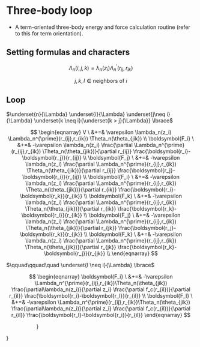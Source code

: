 # Three-body loop
- A term-oriented three-body energy and force calculation routine (refer to this for term orientation).
## Setting formulas and characters

$$ \Lambda_n(i,j,k)=\lambda_n(z_i) \Lambda_n^{\prime}(r_{ij},r_{ik}) $$

$$ j,k,l　\in　\text{neighbors of } i $$

## Loop
$\underset{n}{\Lambda}
  \underset{i}{\Lambda}
    \underset{j\neq i}{\Lambda}
      \underset{k \neq i}{\underset{k > j}{\Lambda}} \lbrace$

$$
\begin{eqnarray}
V \ &+=& \varepsilon \lambda_n(z_i) \Lambda_n^{\prime}(r_{ij},r_{ik}) \Theta_n(\theta_{jik}) \\
\boldsymbol{F_i} \ &+=& -\varepsilon \lambda_n(z_i)
  \frac{\partial \Lambda_n^{\prime}(r_{ij},r_{ik}) \Theta_n(\theta_{jik})}{\partial r_{ij}}
  \frac{\boldsymbol{r_i}-\boldsymbol{r_j}}{r_{ij}} \\
\boldsymbol{F_j} \ &+=& -\varepsilon \lambda_n(z_i)
  \frac{\partial \Lambda_n^{\prime}(r_{ij},r_{ik}) \Theta_n(\theta_{jik})}{\partial r_{ij}}
  \frac{\boldsymbol{r_j}-\boldsymbol{r_i}}{r_{ij}} \\
\boldsymbol{F_i} \ &+=& -\varepsilon \lambda_n(z_i)
  \frac{\partial \Lambda_n^{\prime}(r_{ij},r_{ik}) \Theta_n(\theta_{jik})}{\partial r_{ik}}
  \frac{\boldsymbol{r_i}-\boldsymbol{r_k}}{r_{ik}} \\
\boldsymbol{F_k} \ &+=& -\varepsilon \lambda_n(z_i)
  \frac{\partial \Lambda_n^{\prime}(r_{ij},r_{ik}) \Theta_n(\theta_{jik})}{\partial r_{ik}}
  \frac{\boldsymbol{r_k}-\boldsymbol{r_i}}{r_{ik}} \\
\boldsymbol{F_j} \ &+=& -\varepsilon \lambda_n(z_i)
  \frac{\partial \Lambda_n^{\prime}(r_{ij},r_{ik}) \Theta_n(\theta_{jik})}{\partial r_{jk}}
  \frac{\boldsymbol{r_j}-\boldsymbol{r_k}}{r_{jk}} \\
\boldsymbol{F_k} \ &+=& -\varepsilon \lambda_n(z_i)
  \frac{\partial \Lambda_n^{\prime}(r_{ij},r_{ik}) \Theta_n(\theta_{jik})}{\partial r_{jk}}
  \frac{\boldsymbol{r_k}-\boldsymbol{r_j}}{r_{jk}} \\
\end{eqnarray}
$$

$\qquad\qquad\quad \underset{l \neq i}{\Lambda} \lbrace$

$$
\begin{eqnarray}
\boldsymbol{F_i} \ &+=& -\varepsilon
  \Lambda_n^{\prime}(r_{ij},r_{ik})\Theta_n(\theta_{jik})
  \frac{\partial\lambda_n(z_i)}{\partial z_i}
  \frac{\partial f_c(r_{il})}{\partial r_{il}}
  \frac{\boldsymbol{r_i}-\boldsymbol{r_l}}{r_{il}} \\
\boldsymbol{F_l} \ &+=& -\varepsilon
  \Lambda_n^{\prime}(r_{ij},r_{ik})\Theta_n(\theta_{jik})
  \frac{\partial\lambda_n(z_i)}{\partial z_i}
  \frac{\partial f_c(r_{il})}{\partial r_{il}}
  \frac{\boldsymbol{r_l}-\boldsymbol{r_i}}{r_{il}}
\end{eqnarray}
$$

$\qquad\qquad\quad \rbrace$


$\rbrace$
